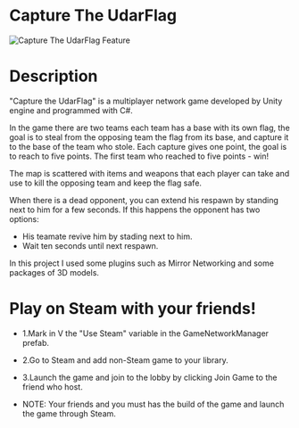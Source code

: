 # Capture The UdarFlag
![Capture The UdarFlag Feature](https://user-images.githubusercontent.com/76158235/119045163-c46a6380-b9c3-11eb-83e0-db3baabef6b7.jpg)

# Description

"Capture the UdarFlag" is a multiplayer network game developed by Unity engine and programmed with C#.

In the game there are two teams each team has a base with its own flag, the goal is to steal from the opposing team the flag from its base, and capture it to the base of the team who stole.
Each capture gives one point, the goal is to reach to five points.
The first team who reached to five points - win!

The map is scattered with items and weapons that each player can take and use to kill the opposing team and keep the flag safe.

When there is a dead opponent, you can extend his respawn by standing next to him for a few seconds.
If this happens the opponent has two options:
* His teamate revive him by stading next to him.
* Wait ten seconds until next respawn.

In this project I used some plugins such as Mirror Networking and some packages of 3D models.

# Play on Steam with your friends!

* 1.Mark in V the "Use Steam" variable in the GameNetworkManager prefab.
* 2.Go to Steam and add non-Steam game to your library.
* 3.Launch the game and join to the lobby by clicking Join Game to the friend who host.

* NOTE: Your friends and you must has the build of the game and launch the game through Steam.
